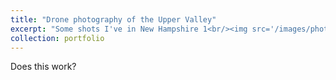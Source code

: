 ```yaml
---
title: "Drone photography of the Upper Valley"
excerpt: "Some shots I've in New Hampshire 1<br/><img src='/images/photography/210210_ledyard_tracks.jpg' width='600'>"
collection: portfolio
---
```


Does this work?